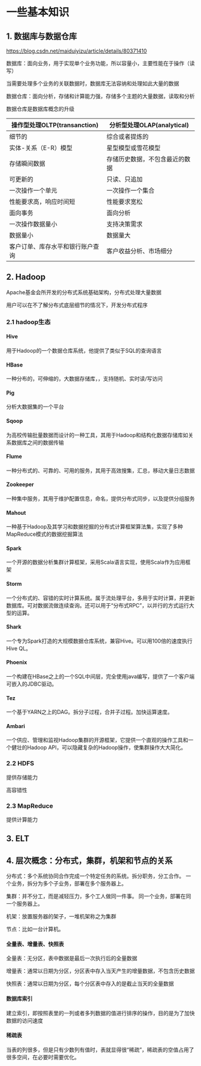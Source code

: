# 一些基本知识

## 1. 数据库与数据仓库

https://blog.csdn.net/maiduiyizu/article/details/80371410

数据库：面向业务，用于实现单个业务功能，所以容量小，主要性能在于操作（读写）

当需要处理多个业务的关联数据时，数据库无法容纳和处理如此大量的数据

数据仓库：面向分析，存储和计算能力强，存储多个主题的大量数据，读取和分析

数据仓库是数据库概念的升级

| 操作型处理OLTP(transanction)     | 分析型处理OLAP(analytical)     |
| -------------------------------- | ------------------------------ |
| 细节的                           | 综合或者提炼的                 |
| 实体-关系（E-R）模型             | 星型模型或雪花模型             |
| 存储瞬间数据                     | 存储历史数据，不包含最近的数据 |
| 可更新的                         | 只读、只追加                   |
| 一次操作一个单元                 | 一次操作一个集合               |
| 性能要求高，响应时间短           | 性能要求宽松                   |
| 面向事务                         | 面向分析                       |
| 一次操作数据量小                 | 支持决策需求                   |
| 数据量小                         | 数据量大                       |
| 客户订单、库存水平和银行账户查询 | 客户收益分析、市场细分         |



## 2. Hadoop

Apache基金会所开发的分布式系统基础架构，分布式处理大量数据

用户可以在不了解分布式底层细节的情况下，开发分布式程序

### 2.1 hadoop生态

#### Hive

用于Hadoop的一个数据仓库系统，他提供了类似于SQL的查询语言

#### HBase

一种分布的，可伸缩的，大数据存储库，，支持随机、实时读/写访问

#### Pig

分析大数据集的一个平台

#### Sqoop

为高校传输批量数据而设计的一种工具，其用于Hadoop和结构化数据存储库如关系数据库之间的数据传输

#### Flume

一种分布式的、可靠的、可用的服务，其用于高效搜集，汇总，移动大量日志数据

#### Zookeeper

一种集中服务，其用于维护配置信息，命名，提供分布式同步，以及提供分组服务

#### Mahout

一种基于Hadoop及其学习和数据挖掘的分布式计算框架算法集，实现了多种MapReduce模式的数据挖掘算法

#### Spark

一个开源的数据分析集群计算框架，采用Scala语言实现，使用Scala作为应用框架

#### Storm

一个分布式的、容错的实时计算系统。属于流处理平台，多用于实时计算，并更新数据库。可对数据流做连续查询。还可以用于“分布式RPC”，以并行的方式运行大型的运算。

#### Shark

一个专为Spark打造的大规模数据仓库系统，兼容Hive。可以用100倍的速度执行Hive QL。

#### Phoenix

一个构建在HBase之上的一个SQL中间层，完全使用java编写，提供了一个客户端可嵌入的JDBC驱动。

#### Tez

一个基于YARN之上的DAG。拆分子过程，合并子过程。加快运算速度。

#### Ambari

一个供应、管理和监视Hadoop集群的开源框架，它提供一个直观的操作工具和一个健壮的Hadoop API，可以隐藏复杂的Hadoop操作，使集群操作大大简化。

### 2.2 HDFS

提供存储能力

高容错性

### 2.3 MapReduce

提供计算能力







## 3. ELT







## 4. 层次概念：分布式，集群，机架和节点的关系

分布式：多个系统协同合作完成一个特定任务的系统。拆分职务，分工合作。
一个业务，拆分为多个子业务，部署在多个服务器上。

集群：并不分工，而是减轻压力，多个工人做同一件事。
同一个业务，部署在同一个服务器上。

机架：放置服务器的架子，一堆机架称之为集群

节点：比如一台计算机。







#### 全量表、增量表、快照表

全量表：无分区，表中数据是最后一次执行后的全量数据

增量表：通常以日期为分区，分区表中存入当天产生的增量数据，不包含历史数据

快照表：通常以日期为分区，每个分区表中存入的是截止当天的全量数据



#### 数据库索引

建立索引，即按照表里的一列或者多列数据的值进行排序的操作，目的是为了加快数据的访问速度


#### 稀疏表
当表的列很多，但是只有少数列有值时，表就显得很“稀疏”，稀疏表的空值占用了很多空间，在必要时需要优化。

